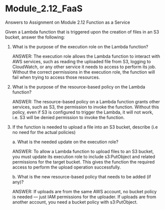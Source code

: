 # Module_2.12_FaaS
Answers to Assignment on Module 2.12 Function as a Service

Given a Lambda function that is triggered upon the creation of files in an S3 bucket, answer the following:

 1. What is the purpose of the execution role on the Lambda function?
    
    ANSWER: The execution role allows the Lambda function to interact with AWS services, such as reading the uploaded file from S3,
            logging to CloudWatch, or any other service it needs to access to perform its job.
            Without the correct permissions in the execution role, the function will fail when trying to access those resources.

 2. What is the purpose of the resource-based policy on the Lambda function?

    ANSWER: The resource-based policy on a Lambda function grants other services, such as S3, the permission to invoke the function.
            Without this policy, even if S3 is configured to trigger the Lambda, it will not work, i.e. S3 will be denied permission to invoke the function.
    
 3. If the function is needed to upload a file into an S3 bucket, describe (i.e no need for the actual policies)
    
    a. What is the needed update on the execution role?
    
       ANSWER: To allow a Lambda function to upload files to an S3 bucket, you must update its execution role to include s3:PutObject and related permissions for the target bucket.
            This gives the function the required access to perform the upload operation successfully.
 
     b. What is the new resource-based policy that needs to be added (if any)?
    
       ANSWER: If uploads are from the same AWS account, no bucket policy is needed — just IAM permissions for the uploader.
                If uploads are from another account, you need a bucket policy with s3:PutObject.
